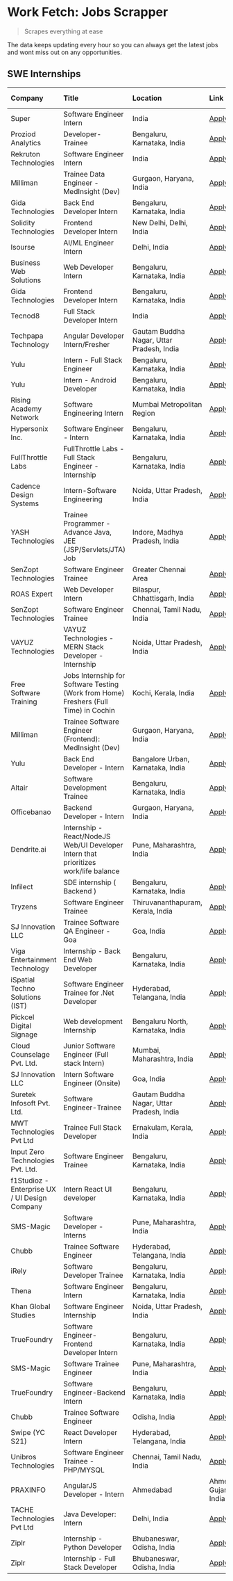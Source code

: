 # Work Fetch: Jobs Scrapper
> Scrapes everything at ease

The data keeps updating every hour so you can always get the latest jobs and wont miss out on any opportunities.

## SWE Internships
<!--START_SECTION:workfetch-->
| Company                                       | Title                                                                                | Location                                  | Link                                                                                                                                                                                                                                                                                                           | Date Posted   |
|:----------------------------------------------|:-------------------------------------------------------------------------------------|:------------------------------------------|:---------------------------------------------------------------------------------------------------------------------------------------------------------------------------------------------------------------------------------------------------------------------------------------------------------------|:--------------|
| Super                                         | Software Engineer Intern                                                             | India                                     | [Apply](https://in.linkedin.com/jobs/view/software-engineer-intern-at-super-3832648104?refId=bV8I20Hs7bfQLjazGCPUDA%3D%3D&trackingId=Opk1Pg5zY2coTSKJtV%2BZrQ%3D%3D&position=6&pageNum=1&trk=public_jobs_jserp-result_search-card)                                                                             | 2024-02-23    |
| Proziod Analytics                             | Developer-Trainee                                                                    | Bengaluru, Karnataka, India               | [Apply](https://in.linkedin.com/jobs/view/developer-trainee-at-proziod-analytics-3838200708?refId=bV8I20Hs7bfQLjazGCPUDA%3D%3D&trackingId=flfzvSpXuCNqg5hnPwL0wA%3D%3D&position=19&pageNum=1&trk=public_jobs_jserp-result_search-card)                                                                         | 2024-02-23    |
| Rekruton Technologies                         | Software Engineer Intern                                                             | India                                     | [Apply](https://in.linkedin.com/jobs/view/software-engineer-intern-at-rekruton-technologies-3838288724?refId=bV8I20Hs7bfQLjazGCPUDA%3D%3D&trackingId=oJagDnFHQmL4NI3sfupd1A%3D%3D&position=25&pageNum=1&trk=public_jobs_jserp-result_search-card)                                                              | 2024-02-23    |
| Milliman                                      | Trainee Data Engineer - MedInsight (Dev)                                             | Gurgaon, Haryana, India                   | [Apply](https://in.linkedin.com/jobs/view/trainee-data-engineer-medinsight-dev-at-milliman-3789275187?refId=m%2BCJb5cJ%2F76kFCFYaJfBdw%3D%3D&trackingId=VHCz83Aol32aiz6ii69y1A%3D%3D&position=15&pageNum=2&trk=public_jobs_jserp-result_search-card)                                                           | 2024-02-23    |
| Gida Technologies                             | Back End Developer Intern                                                            | Bengaluru, Karnataka, India               | [Apply](https://in.linkedin.com/jobs/view/back-end-developer-intern-at-gida-technologies-3836849295?refId=m%2BCJb5cJ%2F76kFCFYaJfBdw%3D%3D&trackingId=1rU%2BjwyywrdlG26TKLXsVg%3D%3D&position=20&pageNum=2&trk=public_jobs_jserp-result_search-card)                                                           | 2024-02-23    |
| Solidity Technologies                         | Frontend Developer Intern                                                            | New Delhi, Delhi, India                   | [Apply](https://in.linkedin.com/jobs/view/frontend-developer-intern-at-solidity-technologies-3831583934?refId=bV8I20Hs7bfQLjazGCPUDA%3D%3D&trackingId=zBDbsLPOiDB5FLZ%2BI%2FbLng%3D%3D&position=23&pageNum=1&trk=public_jobs_jserp-result_search-card)                                                         | 2024-02-22    |
| Isourse                                       | AI/ML Engineer Intern                                                                | Delhi, India                              | [Apply](https://in.linkedin.com/jobs/view/ai-ml-engineer-intern-at-isourse-3837826475?refId=YT3KCwLfOCQFnomTacde8g%3D%3D&trackingId=VGT2x3givG54funxnPvn5w%3D%3D&position=4&pageNum=3&trk=public_jobs_jserp-result_search-card)                                                                                | 2024-02-22    |
| Business Web Solutions                        | Web Developer Intern                                                                 | Bengaluru, Karnataka, India               | [Apply](https://in.linkedin.com/jobs/view/web-developer-intern-at-business-web-solutions-3835789494?refId=%2B4MI0e%2FgjBbupKpNLBsr7w%3D%3D&trackingId=XmuOrXPMnFz5aAW00eVKLA%3D%3D&position=23&pageNum=0&trk=public_jobs_jserp-result_search-card)                                                             | 2024-02-21    |
| Gida Technologies                             | Frontend Developer Intern                                                            | Bengaluru, Karnataka, India               | [Apply](https://in.linkedin.com/jobs/view/frontend-developer-intern-at-gida-technologies-3836040945?refId=bV8I20Hs7bfQLjazGCPUDA%3D%3D&trackingId=3F3CF%2FI1qRj%2FVFAI6XByqg%3D%3D&position=2&pageNum=1&trk=public_jobs_jserp-result_search-card)                                                              | 2024-02-21    |
| Tecnod8                                       | Full Stack Developer Intern                                                          | India                                     | [Apply](https://in.linkedin.com/jobs/view/full-stack-developer-intern-at-tecnod8-3830985407?refId=m%2BCJb5cJ%2F76kFCFYaJfBdw%3D%3D&trackingId=pmSlUt4IEhaNCuAog%2BLIQQ%3D%3D&position=4&pageNum=2&trk=public_jobs_jserp-result_search-card)                                                                    | 2024-02-21    |
| Techpapa Technology                           | Angular Developer Intern/Fresher                                                     | Gautam Buddha Nagar, Uttar Pradesh, India | [Apply](https://in.linkedin.com/jobs/view/angular-developer-intern-fresher-at-techpapa-technology-3834305862?refId=bV8I20Hs7bfQLjazGCPUDA%3D%3D&trackingId=h0CkvWIByp20ah4pyLNfMQ%3D%3D&position=22&pageNum=1&trk=public_jobs_jserp-result_search-card)                                                        | 2024-02-20    |
| Yulu                                          | Intern - Full Stack Engineer                                                         | Bengaluru, Karnataka, India               | [Apply](https://in.linkedin.com/jobs/view/intern-full-stack-engineer-at-yulu-3834466595?refId=%2B4MI0e%2FgjBbupKpNLBsr7w%3D%3D&trackingId=W4pC8Raph9Lv5xk4ENvVew%3D%3D&position=7&pageNum=0&trk=public_jobs_jserp-result_search-card)                                                                          | 2024-02-19    |
| Yulu                                          | Intern - Android Developer                                                           | Bengaluru, Karnataka, India               | [Apply](https://in.linkedin.com/jobs/view/intern-android-developer-at-yulu-3834459982?refId=m%2BCJb5cJ%2F76kFCFYaJfBdw%3D%3D&trackingId=KMahKbwuz7y75oGCx6sfcA%3D%3D&position=11&pageNum=2&trk=public_jobs_jserp-result_search-card)                                                                           | 2024-02-19    |
| Rising Academy Network                        | Software Engineering Intern                                                          | Mumbai Metropolitan Region                | [Apply](https://in.linkedin.com/jobs/view/software-engineering-intern-at-rising-academy-network-3834483444?refId=YT3KCwLfOCQFnomTacde8g%3D%3D&trackingId=GXOVerhnsCu3WdMVYwHysg%3D%3D&position=5&pageNum=3&trk=public_jobs_jserp-result_search-card)                                                           | 2024-02-19    |
| Hypersonix Inc.                               | Software Engineer - Intern                                                           | Bengaluru, Karnataka, India               | [Apply](https://in.linkedin.com/jobs/view/software-engineer-intern-at-hypersonix-inc-3833055982?refId=%2B4MI0e%2FgjBbupKpNLBsr7w%3D%3D&trackingId=CilDc2m%2BJHGQSZN1Kyzm8w%3D%3D&position=3&pageNum=0&trk=public_jobs_jserp-result_search-card)                                                                | 2024-02-18    |
| FullThrottle Labs                             | FullThrottle Labs - Full Stack Engineer - Internship                                 | Bengaluru, Karnataka, India               | [Apply](https://in.linkedin.com/jobs/view/fullthrottle-labs-full-stack-engineer-internship-at-fullthrottle-labs-3829636016?refId=m%2BCJb5cJ%2F76kFCFYaJfBdw%3D%3D&trackingId=MHf9bFEXEBYBdbyXQTT6Jw%3D%3D&position=5&pageNum=2&trk=public_jobs_jserp-result_search-card)                                       | 2024-02-17    |
| Cadence Design Systems                        | Intern-Software Engineering                                                          | Noida, Uttar Pradesh, India               | [Apply](https://in.linkedin.com/jobs/view/intern-software-engineering-at-cadence-design-systems-3794689056?refId=m%2BCJb5cJ%2F76kFCFYaJfBdw%3D%3D&trackingId=NxkfKSM36Qe8pXgLN8PJ5A%3D%3D&position=18&pageNum=2&trk=public_jobs_jserp-result_search-card)                                                      | 2024-02-17    |
| YASH Technologies                             | Trainee Programmer - Advance Java, JEE (JSP/Servlets/JTA) Job                        | Indore, Madhya Pradesh, India             | [Apply](https://in.linkedin.com/jobs/view/trainee-programmer-advance-java-jee-jsp-servlets-jta-job-at-yash-technologies-3811759183?refId=%2B4MI0e%2FgjBbupKpNLBsr7w%3D%3D&trackingId=MIQiZDypVcAVSc2GPDgBUQ%3D%3D&position=14&pageNum=0&trk=public_jobs_jserp-result_search-card)                              | 2024-02-13    |
| SenZopt Technologies                          | Software Engineer Trainee                                                            | Greater Chennai Area                      | [Apply](https://in.linkedin.com/jobs/view/software-engineer-trainee-at-senzopt-technologies-3827688781?refId=bV8I20Hs7bfQLjazGCPUDA%3D%3D&trackingId=u%2F1IJeBmXXnTkwxGI6ESFg%3D%3D&position=8&pageNum=1&trk=public_jobs_jserp-result_search-card)                                                             | 2024-02-12    |
| ROAS Expert                                   | Web Developer Intern                                                                 | Bilaspur, Chhattisgarh, India             | [Apply](https://in.linkedin.com/jobs/view/web-developer-intern-at-roas-expert-3828189292?refId=bV8I20Hs7bfQLjazGCPUDA%3D%3D&trackingId=61aHzmu5Idn7ikJE0%2FIlCg%3D%3D&position=13&pageNum=1&trk=public_jobs_jserp-result_search-card)                                                                          | 2024-02-12    |
| SenZopt Technologies                          | Software Engineer Trainee                                                            | Chennai, Tamil Nadu, India                | [Apply](https://in.linkedin.com/jobs/view/software-engineer-trainee-at-senzopt-technologies-3827686880?refId=bV8I20Hs7bfQLjazGCPUDA%3D%3D&trackingId=eAyRU3sTfLqOmHfIqBCRow%3D%3D&position=24&pageNum=1&trk=public_jobs_jserp-result_search-card)                                                              | 2024-02-12    |
| VAYUZ Technologies                            | VAYUZ Technologies - MERN Stack Developer - Internship                               | Noida, Uttar Pradesh, India               | [Apply](https://in.linkedin.com/jobs/view/vayuz-technologies-mern-stack-developer-internship-at-vayuz-technologies-3822619356?refId=m%2BCJb5cJ%2F76kFCFYaJfBdw%3D%3D&trackingId=c%2BnfuRiVONxXT%2BzvXPE0Tw%3D%3D&position=1&pageNum=2&trk=public_jobs_jserp-result_search-card)                                | 2024-02-10    |
| Free Software Training                        | Jobs Internship for Software Testing (Work from Home) Freshers (Full Time) in Cochin | Kochi, Kerala, India                      | [Apply](https://in.linkedin.com/jobs/view/jobs-internship-for-software-testing-work-from-home-freshers-full-time-in-cochin-at-free-software-training-3826557030?refId=m%2BCJb5cJ%2F76kFCFYaJfBdw%3D%3D&trackingId=ZJ9Bbehi6X9T8VCJMeU4cg%3D%3D&position=22&pageNum=2&trk=public_jobs_jserp-result_search-card) | 2024-02-10    |
| Milliman                                      | Trainee Software Engineer (Frontend): MedInsight (Dev)                               | Gurgaon, Haryana, India                   | [Apply](https://in.linkedin.com/jobs/view/trainee-software-engineer-frontend-medinsight-dev-at-milliman-3792874280?refId=%2B4MI0e%2FgjBbupKpNLBsr7w%3D%3D&trackingId=Fy1Ku5U803DqhmCjWoBrdA%3D%3D&position=5&pageNum=0&trk=public_jobs_jserp-result_search-card)                                               | 2024-02-09    |
| Yulu                                          | Back End Developer - Intern                                                          | Bangalore Urban, Karnataka, India         | [Apply](https://in.linkedin.com/jobs/view/back-end-developer-intern-at-yulu-3821682220?refId=%2B4MI0e%2FgjBbupKpNLBsr7w%3D%3D&trackingId=AdWESc%2FHmZCDHo%2B2DUE6GA%3D%3D&position=9&pageNum=0&trk=public_jobs_jserp-result_search-card)                                                                       | 2024-02-04    |
| Altair                                        | Software Development Trainee                                                         | Bengaluru, Karnataka, India               | [Apply](https://in.linkedin.com/jobs/view/software-development-trainee-at-altair-3817606202?refId=%2B4MI0e%2FgjBbupKpNLBsr7w%3D%3D&trackingId=CyJr9YtVzGaIbE9X4rOQsQ%3D%3D&position=13&pageNum=0&trk=public_jobs_jserp-result_search-card)                                                                     | 2024-01-31    |
| Officebanao                                   | Backend Developer - Intern                                                           | Gurgaon, Haryana, India                   | [Apply](https://in.linkedin.com/jobs/view/backend-developer-intern-at-officebanao-3814263731?refId=%2B4MI0e%2FgjBbupKpNLBsr7w%3D%3D&trackingId=LHM8aBwKypWDB8NjDtiDiA%3D%3D&position=21&pageNum=0&trk=public_jobs_jserp-result_search-card)                                                                    | 2024-01-31    |
| Dendrite.ai                                   | Internship - React/NodeJS Web/UI Developer Intern that prioritizes work/life balance | Pune, Maharashtra, India                  | [Apply](https://in.linkedin.com/jobs/view/internship-react-nodejs-web-ui-developer-intern-that-prioritizes-work-life-balance-at-dendrite-ai-3818948068?refId=bV8I20Hs7bfQLjazGCPUDA%3D%3D&trackingId=i%2FnLk8FakvGE2KPXsT0ckQ%3D%3D&position=5&pageNum=1&trk=public_jobs_jserp-result_search-card)             | 2024-01-31    |
| Infilect                                      | SDE internship ( Backend )                                                           | Bengaluru, Karnataka, India               | [Apply](https://in.linkedin.com/jobs/view/sde-internship-backend-at-infilect-3815120558?refId=%2B4MI0e%2FgjBbupKpNLBsr7w%3D%3D&trackingId=C1zxFa61%2BiLG4dFq1fpUJg%3D%3D&position=22&pageNum=0&trk=public_jobs_jserp-result_search-card)                                                                       | 2024-01-25    |
| Tryzens                                       | Software Engineer Trainee                                                            | Thiruvananthapuram, Kerala, India         | [Apply](https://in.linkedin.com/jobs/view/software-engineer-trainee-at-tryzens-3809363491?refId=bV8I20Hs7bfQLjazGCPUDA%3D%3D&trackingId=C8KZdNXfB4JelSZUDYJgCw%3D%3D&position=12&pageNum=1&trk=public_jobs_jserp-result_search-card)                                                                           | 2024-01-18    |
| SJ Innovation LLC                             | Trainee Software QA Engineer - Goa                                                   | Goa, India                                | [Apply](https://in.linkedin.com/jobs/view/trainee-software-qa-engineer-goa-at-sj-innovation-llc-3804578231?refId=YT3KCwLfOCQFnomTacde8g%3D%3D&trackingId=RXA0Yor7lbfc3PmrvAcoPw%3D%3D&position=16&pageNum=3&trk=public_jobs_jserp-result_search-card)                                                          | 2024-01-18    |
| Viga Entertainment Technology                 | Internship - Back End Web Developer                                                  | Bengaluru, Karnataka, India               | [Apply](https://in.linkedin.com/jobs/view/internship-back-end-web-developer-at-viga-entertainment-technology-3817712040?refId=YT3KCwLfOCQFnomTacde8g%3D%3D&trackingId=ycJkbsP22Opqd0lLIl7aYw%3D%3D&position=9&pageNum=3&trk=public_jobs_jserp-result_search-card)                                              | 2024-01-17    |
| iSpatial Techno Solutions (IST)               | Software Engineer Trainee for .Net Developer                                         | Hyderabad, Telangana, India               | [Apply](https://in.linkedin.com/jobs/view/software-engineer-trainee-for-net-developer-at-ispatial-techno-solutions-ist-3826984352?refId=m%2BCJb5cJ%2F76kFCFYaJfBdw%3D%3D&trackingId=FrVpnLhrauybxppNlxVTrg%3D%3D&position=25&pageNum=2&trk=public_jobs_jserp-result_search-card)                               | 2024-01-16    |
| Pickcel Digital Signage                       | Web development Internship                                                           | Bengaluru North, Karnataka, India         | [Apply](https://in.linkedin.com/jobs/view/web-development-internship-at-pickcel-digital-signage-3826062393?refId=m%2BCJb5cJ%2F76kFCFYaJfBdw%3D%3D&trackingId=MqXKaC413v%2Bi03e8RskULA%3D%3D&position=8&pageNum=2&trk=public_jobs_jserp-result_search-card)                                                     | 2024-01-15    |
| Cloud Counselage Pvt. Ltd.                    | Junior Software Engineer (Full stack Intern)                                         | Mumbai, Maharashtra, India                | [Apply](https://in.linkedin.com/jobs/view/junior-software-engineer-full-stack-intern-at-cloud-counselage-pvt-ltd-3803132814?refId=%2B4MI0e%2FgjBbupKpNLBsr7w%3D%3D&trackingId=bRUKfFTjD8mKIBAXdZkZtw%3D%3D&position=24&pageNum=0&trk=public_jobs_jserp-result_search-card)                                     | 2024-01-11    |
| SJ Innovation LLC                             | Intern Software Engineer (Onsite)                                                    | Goa, India                                | [Apply](https://in.linkedin.com/jobs/view/intern-software-engineer-onsite-at-sj-innovation-llc-3799959011?refId=m%2BCJb5cJ%2F76kFCFYaJfBdw%3D%3D&trackingId=wkq8GwEtWRbNH%2Fj2SpFgdQ%3D%3D&position=10&pageNum=2&trk=public_jobs_jserp-result_search-card)                                                     | 2024-01-11    |
| Suretek Infosoft Pvt. Ltd.                    | Software Engineer-Trainee                                                            | Gautam Buddha Nagar, Uttar Pradesh, India | [Apply](https://in.linkedin.com/jobs/view/software-engineer-trainee-at-suretek-infosoft-pvt-ltd-3800934643?refId=%2B4MI0e%2FgjBbupKpNLBsr7w%3D%3D&trackingId=ghedcNUluP6gakHx59EhBw%3D%3D&position=12&pageNum=0&trk=public_jobs_jserp-result_search-card)                                                      | 2024-01-09    |
| MWT Technologies Pvt Ltd                      | Trainee Full Stack Developer                                                         | Ernakulam, Kerala, India                  | [Apply](https://in.linkedin.com/jobs/view/trainee-full-stack-developer-at-mwt-technologies-pvt-ltd-3800921715?refId=%2B4MI0e%2FgjBbupKpNLBsr7w%3D%3D&trackingId=4t%2BDVz9v0qfLrKQUXRqopg%3D%3D&position=16&pageNum=0&trk=public_jobs_jserp-result_search-card)                                                 | 2024-01-09    |
| Input Zero Technologies Pvt. Ltd.             | Software Engineer Trainee                                                            | Bengaluru, Karnataka, India               | [Apply](https://in.linkedin.com/jobs/view/software-engineer-trainee-at-input-zero-technologies-pvt-ltd-3800927643?refId=bV8I20Hs7bfQLjazGCPUDA%3D%3D&trackingId=SvTpW4uLPA%2F0LtJ3Flxq2A%3D%3D&position=17&pageNum=1&trk=public_jobs_jserp-result_search-card)                                                 | 2024-01-09    |
| f1Studioz - Enterprise UX / UI Design Company | Intern React UI developer                                                            | Bengaluru, Karnataka, India               | [Apply](https://in.linkedin.com/jobs/view/intern-react-ui-developer-at-f1studioz-enterprise-ux-ui-design-company-3796354738?refId=%2B4MI0e%2FgjBbupKpNLBsr7w%3D%3D&trackingId=gVxvRuBceYP%2FFW%2FdzNoiqw%3D%3D&position=6&pageNum=0&trk=public_jobs_jserp-result_search-card)                                  | 2024-01-08    |
| SMS-Magic                                     | Software Developer -Interns                                                          | Pune, Maharashtra, India                  | [Apply](https://in.linkedin.com/jobs/view/software-developer-interns-at-sms-magic-3799485343?refId=bV8I20Hs7bfQLjazGCPUDA%3D%3D&trackingId=Bh8wVvnecT69ovsn9Fo44g%3D%3D&position=7&pageNum=1&trk=public_jobs_jserp-result_search-card)                                                                         | 2024-01-05    |
| Chubb                                         | Trainee Software Engineer                                                            | Hyderabad, Telangana, India               | [Apply](https://in.linkedin.com/jobs/view/trainee-software-engineer-at-chubb-3811550279?refId=YT3KCwLfOCQFnomTacde8g%3D%3D&trackingId=WqhilebJV2CGpDOfbdop9Q%3D%3D&position=6&pageNum=3&trk=public_jobs_jserp-result_search-card)                                                                              | 2023-12-28    |
| iRely                                         | Software Developer Trainee                                                           | Bengaluru, Karnataka, India               | [Apply](https://in.linkedin.com/jobs/view/software-developer-trainee-at-irely-3801577534?refId=%2B4MI0e%2FgjBbupKpNLBsr7w%3D%3D&trackingId=nOYZ7hBOCZT8xY4apEXvEA%3D%3D&position=19&pageNum=0&trk=public_jobs_jserp-result_search-card)                                                                        | 2023-12-22    |
| Thena                                         | Software Engineer Intern                                                             | Bengaluru, Karnataka, India               | [Apply](https://in.linkedin.com/jobs/view/software-engineer-intern-at-thena-3778731751?refId=%2B4MI0e%2FgjBbupKpNLBsr7w%3D%3D&trackingId=CmneU9oXY1xFxIH7N5if0A%3D%3D&position=11&pageNum=0&trk=public_jobs_jserp-result_search-card)                                                                          | 2023-12-05    |
| Khan Global Studies                           | Software Engineer Internship                                                         | Noida, Uttar Pradesh, India               | [Apply](https://in.linkedin.com/jobs/view/software-engineer-internship-at-khan-global-studies-3766942197?refId=bV8I20Hs7bfQLjazGCPUDA%3D%3D&trackingId=1abewa0N933QBMoeWp4akQ%3D%3D&position=20&pageNum=1&trk=public_jobs_jserp-result_search-card)                                                            | 2023-11-27    |
| TrueFoundry                                   | Software Engineer- Frontend Developer Intern                                         | Bengaluru, Karnataka, India               | [Apply](https://in.linkedin.com/jobs/view/software-engineer-frontend-developer-intern-at-truefoundry-3790095058?refId=%2B4MI0e%2FgjBbupKpNLBsr7w%3D%3D&trackingId=ZcvtEK7U1JbAOMdf4wwa2w%3D%3D&position=10&pageNum=0&trk=public_jobs_jserp-result_search-card)                                                 | 2023-11-24    |
| SMS-Magic                                     | Software Trainee Engineer                                                            | Pune, Maharashtra, India                  | [Apply](https://in.linkedin.com/jobs/view/software-trainee-engineer-at-sms-magic-3761409781?refId=bV8I20Hs7bfQLjazGCPUDA%3D%3D&trackingId=eQSqBOVvgF93GV4da0wEyA%3D%3D&position=1&pageNum=1&trk=public_jobs_jserp-result_search-card)                                                                          | 2023-11-16    |
| TrueFoundry                                   | Software Engineer-Backend Intern                                                     | Bengaluru, Karnataka, India               | [Apply](https://in.linkedin.com/jobs/view/software-engineer-backend-intern-at-truefoundry-3779508170?refId=bV8I20Hs7bfQLjazGCPUDA%3D%3D&trackingId=Xx5q0pHj4MUybp8KgkmsEg%3D%3D&position=4&pageNum=1&trk=public_jobs_jserp-result_search-card)                                                                 | 2023-11-10    |
| Chubb                                         | Trainee Software Engineer                                                            | Odisha, India                             | [Apply](https://in.linkedin.com/jobs/view/trainee-software-engineer-at-chubb-3756335100?refId=YT3KCwLfOCQFnomTacde8g%3D%3D&trackingId=6FVflYjIBlVIgGTkQiOSYQ%3D%3D&position=8&pageNum=3&trk=public_jobs_jserp-result_search-card)                                                                              | 2023-11-02    |
| Swipe (YC S21)                                | React Developer Intern                                                               | Hyderabad, Telangana, India               | [Apply](https://in.linkedin.com/jobs/view/react-developer-intern-at-swipe-yc-s21-3737600089?refId=%2B4MI0e%2FgjBbupKpNLBsr7w%3D%3D&trackingId=iYImPM0qq0FiclAC9pnnOA%3D%3D&position=17&pageNum=0&trk=public_jobs_jserp-result_search-card)                                                                     | 2023-10-13    |
| Unibros Technologies                          | Software Engineer Trainee - PHP/MYSQL                                                | Chennai, Tamil Nadu, India                | [Apply](https://in.linkedin.com/jobs/view/software-engineer-trainee-php-mysql-at-unibros-technologies-3656599241?refId=bV8I20Hs7bfQLjazGCPUDA%3D%3D&trackingId=whs6dkT2Yyg4XvjBk2DOYA%3D%3D&position=9&pageNum=1&trk=public_jobs_jserp-result_search-card)                                                     | 2023-06-12    |
| PRAXINFO                                      | AngularJS Developer - Intern | Ahmedabad                                             | Ahmedabad, Gujarat, India                 | [Apply](https://in.linkedin.com/jobs/view/angularjs-developer-intern-ahmedabad-at-praxinfo-3656594961?refId=YT3KCwLfOCQFnomTacde8g%3D%3D&trackingId=xJxNR6YEnFp9VMGJEXPBRg%3D%3D&position=1&pageNum=3&trk=public_jobs_jserp-result_search-card)                                                                | 2023-06-12    |
| TACHE Technologies Pvt Ltd                    | Java Developer: Intern                                                               | Delhi, India                              | [Apply](https://in.linkedin.com/jobs/view/java-developer-intern-at-tache-technologies-pvt-ltd-3627622735?refId=m%2BCJb5cJ%2F76kFCFYaJfBdw%3D%3D&trackingId=3L6bJKM4X32IEZfZGswcAQ%3D%3D&position=19&pageNum=2&trk=public_jobs_jserp-result_search-card)                                                        | 2023-06-06    |
| Ziplr                                         | Internship - Python Developer                                                        | Bhubaneswar, Odisha, India                | [Apply](https://in.linkedin.com/jobs/view/internship-python-developer-at-ziplr-3645677592?refId=m%2BCJb5cJ%2F76kFCFYaJfBdw%3D%3D&trackingId=YI07fArQ3MIsfaqfHnHLgQ%3D%3D&position=12&pageNum=2&trk=public_jobs_jserp-result_search-card)                                                                       | 2023-06-02    |
| Ziplr                                         | Internship - Full Stack Developer                                                    | Bhubaneswar, Odisha, India                | [Apply](https://in.linkedin.com/jobs/view/internship-full-stack-developer-at-ziplr-3645675705?refId=m%2BCJb5cJ%2F76kFCFYaJfBdw%3D%3D&trackingId=ZvVxZscEN4pu8huE73Ehbw%3D%3D&position=21&pageNum=2&trk=public_jobs_jserp-result_search-card)                                                                   | 2023-06-02    |
<!--END_SECTION:workfetch-->
